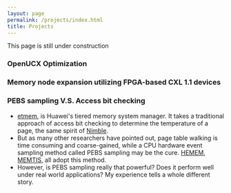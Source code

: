```yaml
---
layout: page
permalink: /projects/index.html
title: Projects
---
```


This page is still under construction

### OpenUCX Optimization

### Memory node expansion utilizing FPGA-based CXL 1.1 devices

### PEBS sampling V.S. Access bit checking

- [etmem](https://github.com/openeuler-mirror/etmem), is Huawei's tiered memory system manager. It takes a traditional approach of access bit checking to determine the temperature of a page, the same spirit of [Nimble](https://dl.acm.org/doi/10.1145/3297858.3304024).
- But as many other researchers have pointed out, page table walking is time consuming and coarse-gained, while a CPU hardware event sampling method called PEBS sampling may be the cure. [HEMEM](https://dl.acm.org/doi/10.1145/3477132.3483550), [MEMTIS](https://dl.acm.org/doi/10.1145/3600006.3613167#:~:text=We%20present%20Memtis%2C%20a%20tiered,to%20the%20fast%20tier%20capacity), all adopt this method.
- However, is PEBS sampling really that powerful? Does it perform well under real world applications? My experience tells a whole different story.
